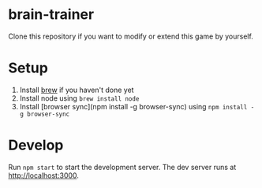 # brain-trainer

Clone this repository if you want to modify or extend this game by yourself.

# Setup

1. Install [brew](https://brew.sh/index_de) if you haven't done yet
2. Install node using `brew install node`
3. Install [browser sync](npm install -g browser-sync) using `npm install -g browser-sync`

# Develop

Run `npm start` to start the development server. The dev server runs at [http://localhost:3000](http://localhost:3000).


